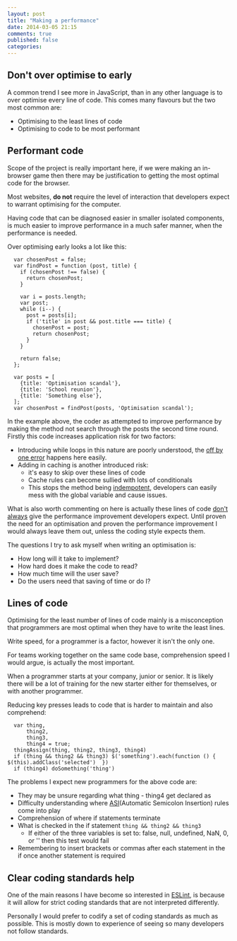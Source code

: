 ```yaml
---
layout: post
title: "Making a performance"
date: 2014-03-05 21:15
comments: true
published: false
categories: 
---
```


## Don't over optimise to early
 
A common trend I see more in JavaScript, than in any other language is to over optimise every line of code.
This comes many flavours but the two most common are:
-    Optimising to the least lines of code
-    Optimising to code to be most performant
 
## Performant code

Scope of the project is really important here, if we were making an in-browser game then there may be justification to getting the most optimal code for the browser.
 
Most websites, **do not** require the level of interaction that developers expect to warrant optimising for the computer.
 
Having code that can be diagnosed easier in smaller isolated components, is much easier to improve performance in a much safer manner, when the performance is needed.

Over optimising early looks a lot like this:
 
```
  var chosenPost = false;
  var findPost = function (post, title) {
    if (chosenPost !== false) {
      return chosenPost;
    }
 
    var i = posts.length;
    var post;
    while (i--) {
      post = posts[i];
      if ('title' in post && post.title === title) {
        chosenPost = post;
        return chosenPost;
      }
    }
 
    return false;
  };
 
  var posts = [
    {title: 'Optimisation scandal'},
    {title: 'School reunion'},
    {title: 'Something else'},
  ];
  var chosenPost = findPost(posts, 'Optimisation scandal');
```

In the example above, the coder as attempted to improve performance by making the method not search through the posts the second time round.
Firstly this code increases application risk for two factors:
-    Introducing while loops in this nature are poorly understood, the [off by one error](http://en.wikipedia.org/wiki/Off-by-one_error) happens here easily.
-    Adding in caching is another introduced risk:
     -    it's easy to skip over these lines of code
     -    Cache rules can become sullied with lots of conditionals
     -    This stops the method being [indempotent](http://en.wikipedia.org/wiki/Idempotence), developers can easily mess with the global variable and cause issues.
 
What is also worth commenting on here is actually these lines of code [don't always](http://jsperf.com/loops/145) give the performance improvement developers expect.
Until proven the need for an optimisation and proven the performance improvement I would always leave them out, unless the coding style expects them.
 
The questions I try to ask myself when writing an optimisation is:
-    How long will it take to implement?
-    How hard does it make the code to read?
-    How much time will the user save?
-    Do the users need that saving of time or do I?
 
## Lines of code
 
Optimising for the least number of lines of code mainly is a misconception that programmers are most optimal when they have to write the least lines.
 
Write speed, for a programmer is a factor, however it isn't the only one.
 
For teams working together on the same code base, comprehension speed I would argue, is actually the most important. 
 
When a programmer starts at your company, junior or senior. It is likely there will be a lot of training for the new starter either for themselves, or with another programmer.
 
Reducing key presses leads to code that is harder to maintain and also comprehend:
 
```
  var thing,
      thing2,
      thing3,
      thing4 = true;
  thingAssign(thing, thing2, thing3, thing4)
  if (thing && thing2 && thing3) $('something').each(function () { $(this).addClass('selected')  })
  if (thing4) doSomething('thing')
```
 
The problems I expect new programmers for the above code are:
-    They may be unsure regarding what thing - thing4 get declared as
-    Difficulty understanding where [ASI](http://ecma262-5.com/ELS5_Section_7.htm#Section_7.9.1)(Automatic Semicolon Insertion) rules come into play
-    Comprehension of where if statements terminate
-    What is checked in the if statement `thing && thing2 && thing3`
     -    If either of the three variables is set to: false, null, undefined, NaN, 0, or '' then this test would fail
-    Remembering to insert brackets or commas after each statement in the if once another statement is required


## Clear coding standards help

One of the main reasons I have become so interested in [ESLint](http://eslint.org/), is because it will allow for strict coding standards that are not interpreted differently.

Personally I would prefer to codify a set of coding standards as much as possible. This is mostly down to experience of seeing so many developers not follow standards.
